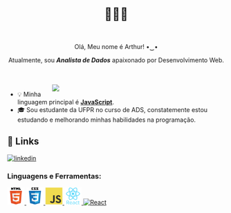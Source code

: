 <h1 align="center">👨🏻‍💻</h1>
<br>
<p align="center">Olá, Meu nome é Arthur! •‿•</p>
<p align="center">Atualmente, sou <b><i>Analista de Dados</i></b> apaixonado por Desenvolvimento Web.</p>
<br>
<br>
<img src="https://i.imgur.com/JLRMKTS.gif" align="right" width="400px" />

- 💡 Minha linguagem principal é [**JavaScript**](https://developer.mozilla.org/en-US/docs/Web/JavaScript).
- 🎓 Sou estudante da UFPR no curso de ADS, constatemente estou estudando e melhorando minhas habilidades na programação.

## 🔗 Links
[![linkedin](https://img.shields.io/badge/linkedin-0A66C2?style=for-the-badge&logo=linkedin&logoColor=white)](https://www.linkedin.com/in/arthur-alexandre-9118a1291/)

<h3>Linguagens e Ferramentas:</h3>
<p>
  <a href="https://www.w3.org/html/" target="_blank" rel="noreferrer">
    <img src="https://raw.githubusercontent.com/devicons/devicon/master/icons/html5/html5-original-wordmark.svg" alt="HTML5" width="40" height="40"/>
  </a>
  <a href="https://developer.mozilla.org/en-US/docs/Web/CSS" target="_blank" rel="noreferrer">
    <img src="https://raw.githubusercontent.com/devicons/devicon/master/icons/css3/css3-original-wordmark.svg" alt="CSS3" width="40" height="40"/>
  </a>
  <a href="https://developer.mozilla.org/en-US/docs/Web/JavaScript" target="_blank" rel="noreferrer">
    <img src="https://raw.githubusercontent.com/devicons/devicon/master/icons/javascript/javascript-original.svg" alt="JavaScript" width="40" height="40"/>
  </a>
  <a href="https://reactjs.org/" target="_blank" rel="noreferrer">
    <img src="https://raw.githubusercontent.com/devicons/devicon/master/icons/react/react-original-wordmark.svg" alt="React" width="40" height="40"/>
  </a>
    <a href="https://www.python.org/" target="_blank" rel="noreferrer">
    <img src="https://cdn.jsdelivr.net/gh/devicons/devicon@latest/icons/python/python-original.svg" alt="React" width="40" height="40"/>
  </a>
</p>

